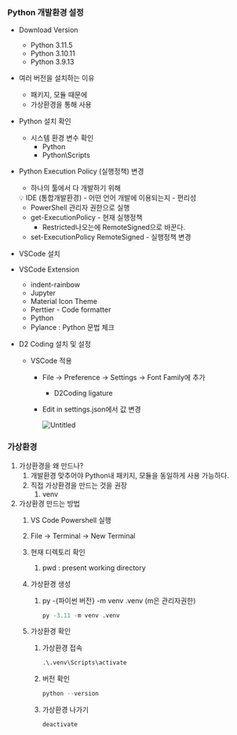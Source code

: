
### Python 개발환경 설정

- Download Version
    - Python 3.11.5
    - Python 3.10.11
    - Python 3.9.13
- 여러 버전을 설치하는 이유
    - 패키지, 모듈 때문에
    - 가상환경을 통해 사용
- Python 설치 확인
    - 시스템 환경 변수 확인
        - Python
        - Python\Scripts
- Python Execution Policy (실행정책) 변경
    - 하나의 툴에서 다 개발하기 위해
    
    <aside>
    💡 IDE (통합개발환경)
    - 어떤 언어 개발에 이용되는지
    - 편리성
    
    </aside>
    
    - PowerShell 관리자 권한으로 실행
    - get-ExecutionPolicy - 현재 실행정책
        - Restricted나오는에 RemoteSigned으로 바꾼다.
    - set-ExecutionPolicy RemoteSigned - 실행정책 변경
- VSCode 설치
- VSCode Extension
    - indent-rainbow
    - Jupyter
    - Material Icon Theme
    - Perttier - Code formatter
    - Python
    - Pylance : Python 문법 체크
- D2 Coding 설치 및 설정
    - VSCode 적용
        - File → Preference → Settings → Font Family에 추가
            - D2Coding ligature
        - Edit in settings.json에서 값 변경
            
            ![Untitled](https://prod-files-secure.s3.us-west-2.amazonaws.com/983a6d32-6218-4ead-9d87-6ffc302cca32/c7ca6ff1-5ea3-44b3-a85f-4ba481f43bde/Untitled.png)
            

### 가상환경

1. 가상환경을 왜 만드나?
    1. 개발환경 맞추어야 Python내 패키지, 모듈을 동일하게 사용 가능하다.
    2. 직접 가상환경을 만드는 것을 권장
        1. venv
2. 가상환경 만드는 방법
    1. VS Code Powershell 실행
    2. File → Terminal → New Terminal
    3. 현재 디렉토리 확인
        1. pwd : present working directory
    4. 가상환경 생성
        1. py -{파이썬 버전} -m venv .venv (m은 관리자권한)
            
            ```python
            py -3.11 -m venv .venv
            ```
            
    5. 가상환경 확인
        1. 가상환경 접속
            
            ```python
            .\.venv\Scripts\activate
            ```
            
        2. 버전 확인
            
            ```python
            python --version
            ```
            
        3. 가상환경 나가기
            
            ```python
            deactivate
            ```
